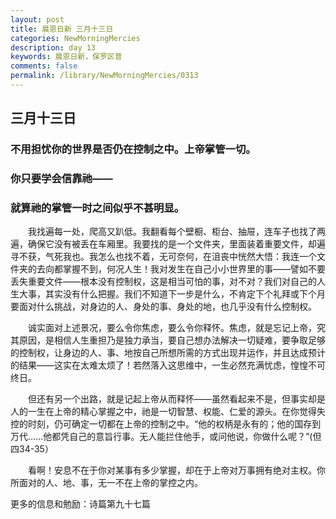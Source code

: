 ```yaml
---
layout: post
title: 晨恩日新 三月十三日
categories: NewMorningMercies
description: day 13
keywords: 晨恩日新，保罗区普
comments: false
permalink: /library/NewMorningMercies/0313
---
```


## 三月十三日

### 不用担忧你的世界是否仍在控制之中。上帝掌管一切。

### 你只要学会信靠祂——

### 就算祂的掌管一时之间似乎不甚明显。

&emsp;&emsp;我找遍每一处，爬高又趴低。我翻看每个壁橱、柜台、抽屉，连车子也找了两遍，确保它没有被丢在车厢里。我要找的是一个文件夹，里面装着重要文件，却遍寻不获，气死我也。我怎么也找不着，无可奈何，在沮丧中恍然大悟：我连一个文件夹的去向都掌握不到，何况人生！我对发生在自己小小世界里的事——譬如不要丢失重要文件——根本没有控制权，这是相当可怕的事，对不对？我们对自己的人生大事，其实没有什么把握。我们不知道下一步是什么，不肯定下个礼拜或下个月要面对什么挑战，对身边的人、身处的事、身处的地，也几乎没有什么控制权。

&emsp;&emsp;诚实面对上述景况，要么令你焦虑，要么令你释怀。焦虑，就是忘记上帝，究其原因，是相信人生重担乃是独力承当，要自己想办法解决一切疑难，要争取足够的控制权，让身边的人、事、地按自己所想所需的方式出现并运作，并且达成预计的结果——这实在太难太烦了！若然落入这思维中，一生必然充满忧虑，惶惶不可终日。

&emsp;&emsp;但还有另一个出路，就是记起上帝从而释怀——虽然看起来不是，但事实却是人的一生在上帝的精心掌握之中，祂是一切智慧、权能、仁爱的源头。在你觉得失控的时刻，仍可确定一切都在上帝的控制之中。“他的权柄是永有的；他的国存到万代……他都凭自己的意旨行事。无人能拦住他手，或问他说，你做什么呢？”(但四34-35）

&emsp;&emsp;看啊！安息不在于你对某事有多少掌握，却在于上帝对万事拥有绝对主权。你所面对的人、地、事，无一不在上帝的掌控之内。

更多的信息和勉励：诗篇第九十七篇